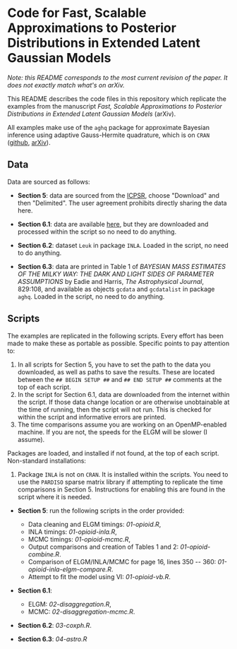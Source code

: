 # Code for Fast, Scalable Approximations to Posterior Distributions in Extended Latent Gaussian Models

*Note: this README corresponds to the most current revision of the paper. It does not exactly match what's on arXiv.*

This README describes the code files in this repository which replicate the examples from the manuscript *Fast, Scalable Approximations to Posterior Distributions in Extended Latent Gaussian Models* (arXiv).

All examples make use of the `aghq` package for approximate Bayesian inference using adaptive Gauss-Hermite quadrature, which is on `CRAN` ([github](https://github.com/awstringer1/aghq/), [arXiv](https://arxiv.org/abs/2101.04468)).

## Data

Data are sourced as follows:

- **Section 5**: data are sourced from the [ICPSR](https://www.icpsr.umich.edu/web/ICPSR/studies/30122), choose "Download" and then "Delimited". The user agreement prohibits directly sharing the data here.

- **Section 6.1**: data are available [here](https://github.com/aknandi/disaggregation_paper/tree/master/data), but they are downloaded and processed within the script so no need to do anything.

- **Section 6.2**: dataset `Leuk` in package `INLA`. Loaded in the script, no need to do anything.

- **Section 6.3**: data are printed in Table 1 of *BAYESIAN MASS ESTIMATES OF THE MILKY WAY: THE DARK AND LIGHT SIDES OF PARAMETER ASSUMPTIONS* by Eadie and Harris, *The Astrophysical Journal*, 829:108, and available as objects `gcdata` and `gcdatalist` in package `aghq`. Loaded in the script, no need to do anything.

## Scripts

The examples are replicated in the following scripts. Every effort has been made to make these as portable as possible. Specific points to pay attention to:

1. In all scripts for Section 5, you have to set the path to the data you downloaded, as well as paths to save the results. These are located between the `## BEGIN SETUP ##` and `## END SETUP ##` comments at the top of each script.
2. In the script for Section 6.1, data are downloaded from the internet within the script. If those data change location or are otherwise unobtainable at the time of running, then the script will not run. This is checked for within the script and informative errors are printed.
3. The time comparisons assume you are working on an OpenMP-enabled machine. If you are not, the speeds for the ELGM will be slower (I assume).

Packages are loaded, and installed if not found, at the top of each script. Non-standard installations:

1. Package `INLA` is not on `CRAN`. It is installed within the scripts. You need to use the `PARDISO` sparse matrix library if attempting to replicate the time comparisons in Section 5. Instructions for enabling this are found in the script where it is needed.

- **Section 5**: run the following scripts in the order provided:
  - Data cleaning and ELGM timings: *01-opioid.R*,
  - INLA timings: *01-opioid-inla.R*,
  - MCMC timings: *01-opioid-mcmc.R*,
  - Output comparisons and creation of Tables 1 and 2: *01-opioid-combine.R*.
  - Comparison of ELGM/INLA/MCMC for page 16, lines 350 -- 360: *01-opioid-inla-elgm-compare.R*.
  - Attempt to fit the model using VI: *01-opioid-vb.R*.

- **Section 6.1**:
  - ELGM: *02-disaggregation.R*,
  - MCMC: *02-disaggregation-mcmc.R*.

- **Section 6.2**: *03-coxph.R*.

- **Section 6.3**: *04-astro.R*
